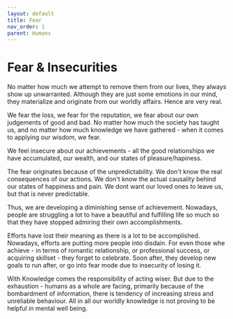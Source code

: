 ```yaml
---
layout: default
title: Fear
nav_order: 1
parent: Humans
---
```


# Fear & Insecurities

No matter how much we attempt to remove them from our lives, they always show up unwarranted. Although they are just some emotions in our mind, they materialize and originate from our worldly affairs. Hence are very real.

We fear the loss, we fear for the reputation, we fear about our own judgements of good and bad. No matter how much the society has taught us, and no matter how much knowledge we have gathered - when it comes to applying our wisdom, we fear. 

We feel insecure about our achievements - all the good relationships we have accumulated, our wealth, and our states of pleasure/hapiness.

The fear originates because of the unpredictability. We don't know the real consequences of our actions. We don't know the actual causality behind our states of happiness and pain. We dont want our loved ones to leave us, but that is never predictable.

Thus, we are developing a diminishing sense of achievement. Nowadays, people are struggling a lot to have a beautiful and fulfilling life so much so that they have stopped admiring their own accomplishments. 

Efforts have lost their meaning as there is a lot to be accomplished. Nowadays, efforts are putting more people into disdain. For even those whe achieve - in terms of romantic relationship, or professional success, or acquiring skillset - they forget to celebrate. Soon after, they develop new goals to run after, or go into fear mode due to insecurity of losing it.

With Knowledge comes the responsibility of acting wiser. But due to the exhaustion - humans as a whole are facing, primarily because of the bombardment of information, there is tendency of increasing stress and unreliable behaviour. All in all our worldly knowledge is not proving to be helpful in mental well being.

